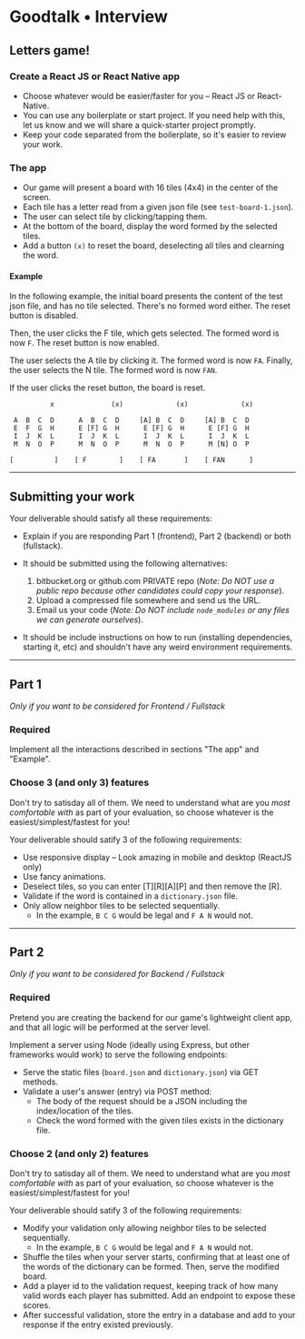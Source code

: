 # Goodtalk • Interview

## Letters game!

### Create a React JS or React Native app

- Choose whatever would be easier/faster for you – React JS or React-Native.
- You can use any boilerplate or start project. If you need help with this, let us know and we will share a quick-starter project promptly.
- Keep your code separated from the boilerplate, so it's easier to review your work.

### The app

- Our game will present a board with 16 tiles (4x4) in the center of the screen.
- Each tile has a letter read from a given json file (see `test-board-1.json`).
- The user can select tile by clicking/tapping them.
- At the bottom of the board, display the word formed by the selected tiles.
- Add a button `(x)` to reset the board, deselecting all tiles and clearning the word.

#### Example

In the following example, the initial board presents the content of the test json file, and has no tile selected. There's no formed word either. The reset button is disabled.

Then, the user clicks the F tile, which gets selected. The formed word is now `F`. The reset button is now enabled.

The user selects the A tile by clicking it. The formed word is now `FA`. Finally, the user selects the N tile. The formed word is now `FAN`.

If the user clicks the reset button, the board is reset.

```
          x              (x)             (x)             (x)

 A  B  C  D      A  B  C  D     [A] B  C  D     [A] B  C  D
 E  F  G  H      E [F] G  H      E [F] G  H      E [F] G  H
 I  J  K  L      I  J  K  L      I  J  K  L      I  J  K  L
 M  N  O  P      M  N  O  P      M  N  O  P      M [N] O  P

[          ]    [ F        ]    [ FA       ]    [ FAN      ]

```

---

## Submitting your work 

Your deliverable should satisfy all these requirements:

- Explain if you are responding Part 1 (frontend), Part 2 (backend) or both (fullstack).

- It should be submitted using the following alternatives:
    1. bitbucket.org or github.com PRIVATE repo (*Note: Do NOT use a public repo because other candidates could copy your response*).
    1. Upload a compressed file somewhere and send us the URL.
    1. Email us your code (*Note: Do NOT include `node_modules` or any files we can generate ourselves*).

- It should be include instructions on how to run (installing dependencies, starting it, etc) and shouldn't have any weird environment requirements.


---

## Part 1
*Only if you want to be considered for Frontend / Fullstack*

### Required

Implement all the interactions described in sections "The app" and "Example".

### Choose 3 (and only 3) features

Don't try to satisday all of them. We need to understand what are you *most comfortable with* as part of your evaluation, so choose whatever is the easiest/simplest/fastest for you!

Your deliverable should satify 3 of the following requirements:

- Use responsive display – Look amazing in mobile and desktop (ReactJS only)
- Use fancy animations.
- Deselect tiles, so you can enter [T][R][A][P] and then remove the [R].
- Validate if the word is contained in a `dictionary.json` file.
- Only allow neighbor tiles to be selected sequentially.
    - In the example, `B C G` would be legal and `F A N` would not. 

---

## Part 2
*Only if you want to be considered for Backend / Fullstack*

### Required 

Pretend you are creating the backend for our game's lightweight client app, and that all logic will be performed at the server level.

Implement a server using Node (ideally using Express, but other frameworks would work) to serve the following endpoints:

- Serve the static files (`board.json` and `dictionary.json`) via GET methods.
- Validate a user's answer (entry) via POST method:
    - The body of the request should be a JSON including the index/location of the tiles.
    - Check the word formed with the given tiles exists in the dictionary file.
    
### Choose 2 (and only 2) features

Don't try to satisday all of them. We need to understand what are you *most comfortable with* as part of your evaluation, so choose whatever is the easiest/simplest/fastest for you!

Your deliverable should satify 3 of the following requirements:

- Modify your validation only allowing neighbor tiles to be selected sequentially.
    - In the example, `B C G` would be legal and `F A N` would not.  
- Shuffle the tiles when your server starts, confirming that at least one of the words of the dictionary can be formed. Then, serve the modified board.
- Add a player id to the validation request, keeping track of how many valid words each player has submitted. Add an endpoint to expose these scores.
- After successful validation, store the entry in a database and add to your response if the entry existed previously.
